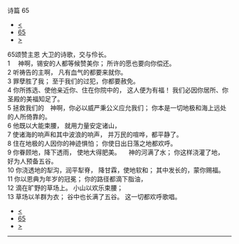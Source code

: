 ﻿





 诗篇 65




* [<](bible/PSA064.md)
* [65](bible/PSA.md)
* [>](bible/PSA066.md)



 
65颂赞主恩 大卫的诗歌，交与伶长。  
1 　神啊，锡安的人都等候赞美你； 所许的愿也要向你偿还。  
2 听祷告的主啊， 凡有血气的都要来就你。  
3 罪孽胜了我； 至于我们的过犯，你都要赦免。  
4 你所拣选、使他亲近你、住在你院中的， 这人便为有福！ 我们必因你居所、你圣殿的美福知足了。     
5 拯救我们的　神啊，你必以威严秉公义应允我们； 你本是一切地极和海上远处的人所倚靠的。  
6 他既以大能束腰， 就用力量安定诸山，  
7 使诸海的响声和其中波浪的响声， 并万民的喧哗，都平静了。  
8 住在地极的人因你的神迹惧怕； 你使日出日落之地都欢呼。     
9 你眷顾地，降下透雨， 使地大得肥美。 　神的河满了水； 你这样浇灌了地， 好为人预备五谷。  
10 你浇透地的犁沟，润平犁脊， 降甘霖，使地软和； 其中发长的，蒙你赐福。  
11 你以恩典为年岁的冠冕； 你的路径都滴下脂油，  
12 滴在旷野的草场上。 小山以欢乐束腰；  
13 草场以羊群为衣； 谷中也长满了五谷。 这一切都欢呼歌唱。 
* [<](bible/PSA064.md)
* [65](bible/PSA.md)
* [>](bible/PSA066.md)





---









